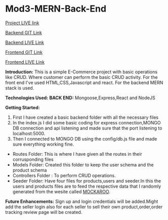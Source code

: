 
 # Mod3-MERN-Back-End

[Project LIVE link](https://product-user-page.onrender.com)

[Backend GIT Link](https://github.com/Jzridar/Mod3-MERN-BackEnd)

[Backend LIVE Link](https://product-api-252u.onrender.com/)

[Frontend GIT Link](https://github.com/Jzridar/Mod3-React-Front-End)

[Frontend LIVE Link](https://product-user-page.onrender.com)




**Introduction:** This is a simple E-Commerce project with basic operations like CRUD.
Where customer can perform the basic CRUD activity.
For the front end I've used HTML,CSS,Javascript and react. For the backend MERN stack is used.

**Technologies Used:**
**BACK END:** Mongoose,Express,React and NodeJS

**Getting Started:**
1. First I have created a basic backend folder with all the necessary files 
2. In the index.js I did some basic coding for express connection,MONGO DB connection and api listening and made sure that the port listening to localhost:5000.
3. Then I connected to MONGO DB using the config/db.js file and made sure everything working fine.

 + Routes Folder: This is where I have given all the routes in their corrusponding files
 + Models Folder: Created this folder to keep the user schema and the product schema
 + Controllers Folder : To perform CRUD operations.
 + Seeder Folder: Have four files for products,users and seeder.In this the users and products files are to feed the respective data that I randomly generated from the wesite called [MOCKAROO](www.mockaroo.com).


**Future Enhancements:**
Sign up and login credentials will be added.Might add the seller login also for 
each seller to sell their own product,order,order tracking review page will be created.